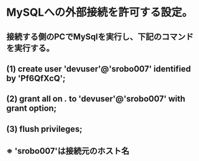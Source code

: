 # MySQLへの外部接続を許可する設定。
## 接続する側のPCでMySqlを実行し、下記のコマンドを実行する。
##	(1) create user 'devuser'@'srobo007' identified by 'Pf6QfXcQ';
##	(2) grant all on *.* to 'devuser'@'srobo007' with grant option;
##	(3) flush privileges;
## ※ 'srobo007'は接続元のホスト名
